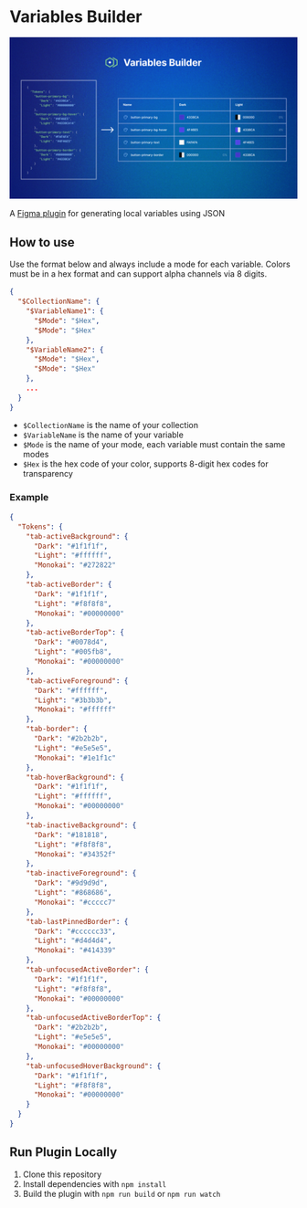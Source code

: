 # Variables Builder

![Cover](https://github.com/miguelsolorio/figma-variables-builder/blob/main/assets/cover.png?raw=true)

A [Figma plugin](https://www.figma.com/community/plugin/1319728928151105267) for generating local variables using JSON

## How to use

Use the format below and always include a mode for each variable. Colors must be in a hex format and can support alpha channels via 8 digits.

```json
{
  "$CollectionName": {
    "$VariableName1": {
      "$Mode": "$Hex",
      "$Mode": "$Hex"
    },
    "$VariableName2": {
      "$Mode": "$Hex",
      "$Mode": "$Hex"
    },
    ...
  }
}
```

- `$CollectionName` is the name of your collection
- `$VariableName` is the name of your variable
- `$Mode` is the name of your mode, each variable must contain the same modes
- `$Hex` is the hex code of your color, supports 8-digit hex codes for transparency

### Example

```json
{
  "Tokens": {
    "tab-activeBackground": {
      "Dark": "#1f1f1f",
      "Light": "#ffffff",
      "Monokai": "#272822"
    },
    "tab-activeBorder": {
      "Dark": "#1f1f1f",
      "Light": "#f8f8f8",
      "Monokai": "#00000000"
    },
    "tab-activeBorderTop": {
      "Dark": "#0078d4",
      "Light": "#005fb8",
      "Monokai": "#00000000"
    },
    "tab-activeForeground": {
      "Dark": "#ffffff",
      "Light": "#3b3b3b",
      "Monokai": "#ffffff"
    },
    "tab-border": {
      "Dark": "#2b2b2b",
      "Light": "#e5e5e5",
      "Monokai": "#1e1f1c"
    },
    "tab-hoverBackground": {
      "Dark": "#1f1f1f",
      "Light": "#ffffff",
      "Monokai": "#00000000"
    },
    "tab-inactiveBackground": {
      "Dark": "#181818",
      "Light": "#f8f8f8",
      "Monokai": "#34352f"
    },
    "tab-inactiveForeground": {
      "Dark": "#9d9d9d",
      "Light": "#868686",
      "Monokai": "#ccccc7"
    },
    "tab-lastPinnedBorder": {
      "Dark": "#cccccc33",
      "Light": "#d4d4d4",
      "Monokai": "#414339"
    },
    "tab-unfocusedActiveBorder": {
      "Dark": "#1f1f1f",
      "Light": "#f8f8f8",
      "Monokai": "#00000000"
    },
    "tab-unfocusedActiveBorderTop": {
      "Dark": "#2b2b2b",
      "Light": "#e5e5e5",
      "Monokai": "#00000000"
    },
    "tab-unfocusedHoverBackground": {
      "Dark": "#1f1f1f",
      "Light": "#f8f8f8",
      "Monokai": "#00000000"
    }
  }
}
```

## Run Plugin Locally

1. Clone this repository
2. Install dependencies with `npm install`
3. Build the plugin with `npm run build` or `npm run watch`